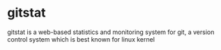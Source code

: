 # gitstat

gitstat is a web-based statistics and monitoring system for git, a version control system which is best known for linux kernel
